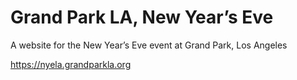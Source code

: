 # Grand Park LA, New Year’s Eve

A website for the New Year’s Eve event at Grand Park, Los Angeles

https://nyela.grandparkla.org
